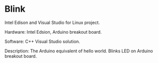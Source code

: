 # Blink

Intel Edison and Visual Studio for Linux project.

Hardware: 
   Intel Edsion, Arduino breakout board.


Software: 
   C++ Visual Studio solution.


Description: 
   The Arduino equivalent of hello world. Blinks LED on Arduino breakout board.
